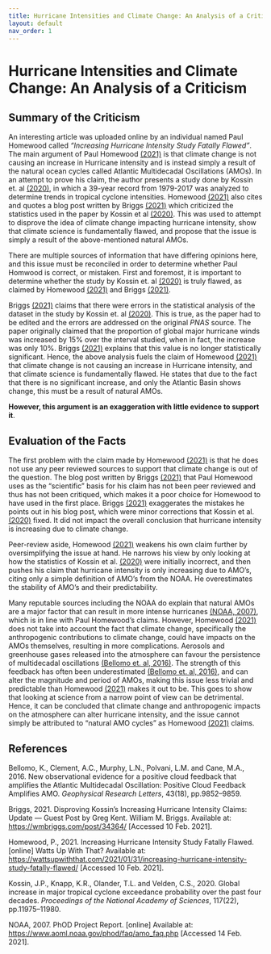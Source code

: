 ```yaml
---
title: Hurricane Intensities and Climate Change: An Analysis of a Criticism
layout: default
nav_order: 1
---
```


# Hurricane Intensities and Climate Change: An Analysis of a Criticism

## Summary of the Criticism 

An interesting article was uploaded online by an individual named Paul Homewood called _“Increasing Hurricane Intensity Study Fatally Flawed”_. The main argument of Paul Homewood [(2021)](https://wattsupwiththat.com/2021/01/31/increasing-hurricane-intensity-study-fatally-flawed/) is that climate change is not causing an increase in Hurricane intensity and is instead simply a result of the natural ocean cycles called Atlantic Multidecadal Oscillations (AMOs). In an attempt to prove his claim, the author presents a study done by Kossin et. al [(2020)](https://www.pnas.org/content/117/22/11975), in which a 39-year record from 1979-2017 was analyzed to determine trends in tropical cyclone intensities. Homewood [(2021)](https://wattsupwiththat.com/2021/01/31/increasing-hurricane-intensity-study-fatally-flawed/) also cites and quotes a blog post written by Briggs [(2021)](https://wmbriggs.com/post/34364/) which criticized the statistics used in the paper by Kossin et al [(2020)](https://www.pnas.org/content/117/22/11975). This was used to attempt to disprove the idea of climate change impacting hurricane intensity, show that climate science is fundamentally flawed, and propose that the issue is simply a result of the above-mentioned natural AMOs. 

There are multiple sources of information that have differing opinions here, and this issue must be reconciled in order to determine whether Paul Homwood is correct, or mistaken. First and foremost, it is important to determine whether the study by Kossin et. al [(2020)](https://www.pnas.org/content/117/22/11975) is truly flawed, as claimed by Homewood [(2021)](https://wattsupwiththat.com/2021/01/31/increasing-hurricane-intensity-study-fatally-flawed/) and Briggs [(2021)](https://wmbriggs.com/post/34364/).  

Briggs [(2021)](https://wmbriggs.com/post/34364/) claims that there were errors in the statistical analysis of the dataset in the study by Kossin et. al [(2020)](https://www.pnas.org/content/117/22/11975). This is true, as the paper had to be edited and the errors are addressed on the original _PNAS_ source. The paper originally claimed that the proportion of global major hurricane winds was increased by 15% over the interval studied, when in fact, the increase was only 10%. Briggs [(2021)](https://wmbriggs.com/post/34364/) explains that this value is no longer statistically significant. 
Hence, the above analysis fuels the claim of Homewood [(2021)](https://wattsupwiththat.com/2021/01/31/increasing-hurricane-intensity-study-fatally-flawed/) that climate change is not causing an increase in Hurricane intensity, and that climate science is fundamentally flawed. He states that due to the fact that there is no significant increase, and only the Atlantic Basin shows change, this must be a result of natural AMOs. 

__However, this argument is an exaggeration with little evidence to support it__.

## Evaluation of the Facts
The first problem with the claim made by Homewood [(2021)](https://wattsupwiththat.com/2021/01/31/increasing-hurricane-intensity-study-fatally-flawed/) is that he does not use any peer reviewed sources to support that climate change is out of the question. The blog post written by Briggs [(2021)](https://wmbriggs.com/post/34364/) that Paul Homewood uses as the “scientific” basis for his claim has not been peer reviewed and thus has not been critiqued, which makes it a poor choice for Homewood to have used in the first place. Briggs [(2021)](https://wmbriggs.com/post/34364/) exaggerates the mistakes he points out in his blog post, which were minor corrections that Kossin et al. [(2020)](https://www.pnas.org/content/117/22/11975) fixed. It did not impact the overall conclusion that hurricane intensity is increasing due to climate change. 

Peer-review aside, Homewood [(2021)](https://wattsupwiththat.com/2021/01/31/increasing-hurricane-intensity-study-fatally-flawed/) weakens his own claim further by oversimplifying the issue at hand. He narrows his view by only looking at how the statistics of Kossin et al. [(2020)](https://www.pnas.org/content/117/22/11975) were initially incorrect, and then pushes his claim that hurricane intensity is only increasing due to AMO’s, citing only a simple definition of AMO’s from the NOAA. He overestimates the stability of AMO’s and their predictability. 

Many reputable sources including the NOAA do explain that natural AMOs are a major factor that can result in more intense hurricanes [(NOAA, 2007)](https://www.aoml.noaa.gov/phod/faq/amo_faq.php), which is in line with Paul Homewood’s claims. However, Homewood [(2021)](https://wattsupwiththat.com/2021/01/31/increasing-hurricane-intensity-study-fatally-flawed/) does not take into account the fact that climate change, specifically the anthropogenic contributions to climate change, could have impacts on the AMOs themselves, resulting in more complications. Aerosols and greenhouse gases released into the atmosphere can favour the persistence of multidecadal oscillations [(Bellomo et. al, 2016)](https://agupubs.onlinelibrary.wiley.com/doi/full/10.1002/2016GL069961). The strength of this feedback has often been underestimated [(Bellomo et. al, 2016)](https://agupubs.onlinelibrary.wiley.com/doi/full/10.1002/2016GL069961), and can alter the magnitude and period of AMOs, making this issue less trivial and predictable than Homewood [(2021)](https://wattsupwiththat.com/2021/01/31/increasing-hurricane-intensity-study-fatally-flawed/) makes it out to be. This goes to show that looking at science from a narrow point of view can be detrimental. Hence, it can be concluded that climate change and anthropogenic impacts on the atmosphere can alter hurricane intensity, and the issue cannot  simply be attributed to “natural AMO cycles” as Homewood [(2021)](https://wattsupwiththat.com/2021/01/31/increasing-hurricane-intensity-study-fatally-flawed/) claims. 


## References
Bellomo, K., Clement, A.C., Murphy, L.N., Polvani, L.M. and Cane, M.A., 2016. New observational evidence for a positive cloud feedback that amplifies the Atlantic Multidecadal Oscillation: Positive Cloud Feedback Amplifies AMO. _Geophysical Research Letters_, 43(18), pp.9852–9859.

Briggs, 2021. Disproving Kossin’s Increasing Hurricane Intensity Claims: Update — Guest Post by Greg Kent. William M. Briggs. Available at: <https://wmbriggs.com/post/34364/> [Accessed 10 Feb. 2021].

Homewood, P., 2021. Increasing Hurricane Intensity Study Fatally Flawed. [online] Watts Up With That? Available at: <https://wattsupwiththat.com/2021/01/31/increasing-hurricane-intensity-study-fatally-flawed/> [Accessed 10 Feb. 2021].

Kossin, J.P., Knapp, K.R., Olander, T.L. and Velden, C.S., 2020. Global increase in major tropical cyclone exceedance probability over the past four decades. _Proceedings of the National Academy of Sciences_, 117(22), pp.11975–11980.

NOAA, 2007. PhOD Project Report. [online] Available at: <https://www.aoml.noaa.gov/phod/faq/amo_faq.php> [Accessed 14 Feb. 2021].
